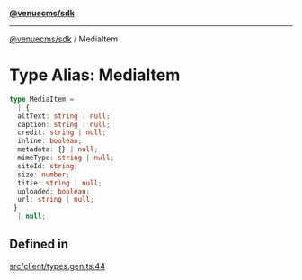 [**@venuecms/sdk**](../Index.md)

***

[@venuecms/sdk](../Index.md) / MediaItem

# Type Alias: MediaItem

```ts
type MediaItem = 
  | {
  altText: string | null;
  caption: string | null;
  credit: string | null;
  inline: boolean;
  metadata: {} | null;
  mimeType: string | null;
  siteId: string;
  size: number;
  title: string | null;
  uploaded: boolean;
  url: string | null;
 }
  | null;
```

## Defined in

[src/client/types.gen.ts:44](https://github.com/venuecms/sdk/blob/9ae98ad19cd49271fbec864143c1fdaa80d0b742/src/client/types.gen.ts#L44)
